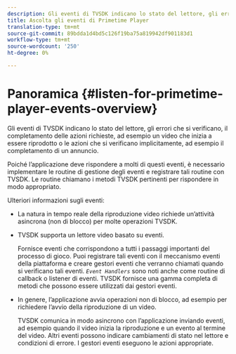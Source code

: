 ```yaml
---
description: Gli eventi di TVSDK indicano lo stato del lettore, gli errori che si verificano, il completamento delle azioni richieste, ad esempio un video che inizia a essere riprodotto o le azioni che si verificano implicitamente, ad esempio il completamento di un annuncio.
title: Ascolta gli eventi di Primetime Player
translation-type: tm+mt
source-git-commit: 89bdda1d4bd5c126f19ba75a819942df901183d1
workflow-type: tm+mt
source-wordcount: '250'
ht-degree: 0%

---
```



# Panoramica {#listen-for-primetime-player-events-overview}

Gli eventi di TVSDK indicano lo stato del lettore, gli errori che si verificano, il completamento delle azioni richieste, ad esempio un video che inizia a essere riprodotto o le azioni che si verificano implicitamente, ad esempio il completamento di un annuncio.

Poiché l’applicazione deve rispondere a molti di questi eventi, è necessario implementare le routine di gestione degli eventi e registrare tali routine con TVSDK. Le routine chiamano i metodi TVSDK pertinenti per rispondere in modo appropriato.

Ulteriori informazioni sugli eventi:

* La natura in tempo reale della riproduzione video richiede un’attività asincrona (non di blocco) per molte operazioni TVSDK.
* TVSDK supporta un lettore video basato su eventi.

   Fornisce eventi che corrispondono a tutti i passaggi importanti del processo di gioco. Puoi registrare tali eventi con il meccanismo eventi della piattaforma e creare gestori eventi che verranno chiamati quando si verificano tali eventi. *`Event Handlers`* sono noti anche come routine di callback o listener di eventi. TVSDK fornisce una gamma completa di metodi che possono essere utilizzati dai gestori eventi.
* In genere, l’applicazione avvia operazioni non di blocco, ad esempio per richiedere l’avvio della riproduzione di un video.

   TVSDK comunica in modo asincrono con l’applicazione inviando eventi, ad esempio quando il video inizia la riproduzione e un evento al termine del video. Altri eventi possono indicare cambiamenti di stato nel lettore e condizioni di errore. I gestori eventi eseguono le azioni appropriate.